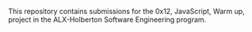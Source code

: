 This repository contains submissions for the 0x12, JavaScript, Warm up, project in the ALX-Holberton Software Engineering program.
